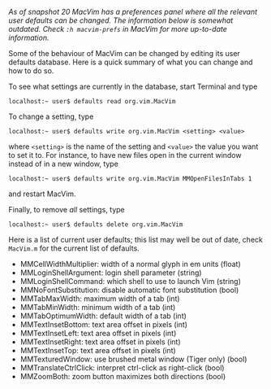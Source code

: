 _As of snapshot 20 MacVim has a preferences panel where all the relevant user defaults can be changed. The information below is somewhat outdated. Check `:h macvim-prefs` in MacVim for more up-to-date information._

Some of the behaviour of MacVim can be changed by editing its user defaults database. Here is a quick summary of what you can change and how to do so.

To see what settings are currently in the database, start Terminal and type
```
localhost:~ user$ defaults read org.vim.MacVim
```

To change a setting, type
```
localhost:~ user$ defaults write org.vim.MacVim <setting> <value>
```
where `<setting>` is the name of the setting and `<value>` the value you want to set it to. For instance, to have new files open in the current window instead of in a new window, type
```
localhost:~ user$ defaults write org.vim.MacVim MMOpenFilesInTabs 1
```
and restart MacVim.

Finally, to remove _all_ settings, type
```
localhost:~ user$ defaults delete org.vim.MacVim
```

Here is a list of current user defaults; this list may well be out of date, check `MacVim.m` for the current list of defaults.
  * MMCellWidthMultiplier: width of a normal glyph in em units (float)
  * MMLoginShellArgument:		login shell parameter (string)
  * MMLoginShellCommand:		which shell to use to launch Vim (string)
  * MMNoFontSubstitution:		disable automatic font substitution (bool)
  * MMTabMaxWidth:			maximum width of a tab (int)
  * MMTabMinWidth:			minimum width of a tab (int)
  * MMTabOptimumWidth:		default width of a tab (int)
  * MMTextInsetBottom:		text area offset in pixels (int)
  * MMTextInsetLeft:			text area offset in pixels (int)
  * MMTextInsetRight:		text area offset in pixels (int)
  * MMTextInsetTop:			text area offset in pixels (int)
  * MMTexturedWindow:		use brushed metal window (Tiger only) (bool)
  * MMTranslateCtrlClick:		interpret ctrl-click as right-click (bool)
  * MMZoomBoth:			zoom button maximizes both directions (bool)